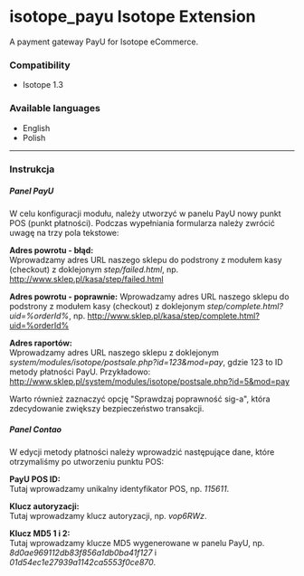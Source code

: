 isotope_payu Isotope Extension
==============================

A payment gateway PayU for Isotope eCommerce.

### Compatibility
- Isotope 1.3

### Available languages
- English
- Polish

-----

### Instrukcja

##### Panel PayU

W celu konfiguracji modułu, należy utworzyć w panelu PayU nowy punkt POS (punkt płatności). Podczas wypełniania formularza należy zwrócić uwagę na trzy pola tekstowe:

**Adres powrotu - błąd:**  
Wprowadzamy adres URL naszego sklepu do podstrony z modułem kasy (checkout) z doklejonym *step/failed.html*, np.
http://www.sklep.pl/kasa/step/failed.html  

**Adres powrotu - poprawnie:**
Wprowadzamy adres URL naszego sklepu do podstrony z modułem kasy (checkout) z doklejonym *step/complete.html?uid=%orderId%*, np. http://www.sklep.pl/kasa/step/complete.html?uid=%orderId%

**Adres raportów:**  
Wprowadzamy adres URL naszego sklepu z doklejonym *system/modules/isotope/postsale.php?id=123&mod=pay*, gdzie 123 to ID metody płatności PayU. Przykładowo: http://www.sklep.pl/system/modules/isotope/postsale.php?id=5&mod=pay

Warto również zaznaczyć opcję "Sprawdzaj poprawność sig-a", która zdecydowanie  zwiększy bezpieczeństwo transakcji.

##### Panel Contao

W edycji metody płatności należy wprowadzić następujące dane, które otrzymaliśmy po utworzeniu punktu POS:

**PayU POS ID:**  
Tutaj wprowadzamy unikalny identyfikator POS, np. *115611*.

**Klucz autoryzacji:**  
Tutaj wprowadzamy klucz autoryzacji, np. *vop6RWz*.

**Klucz MD5 1 i 2:**  
Tutaj wprowadzamy klucze MD5 wygenerowane w panelu PayU, np. *8d0ae969112db83f856a1db0ba41f127* i *01d54ec1e27939a1142ca5553f0ce870*.